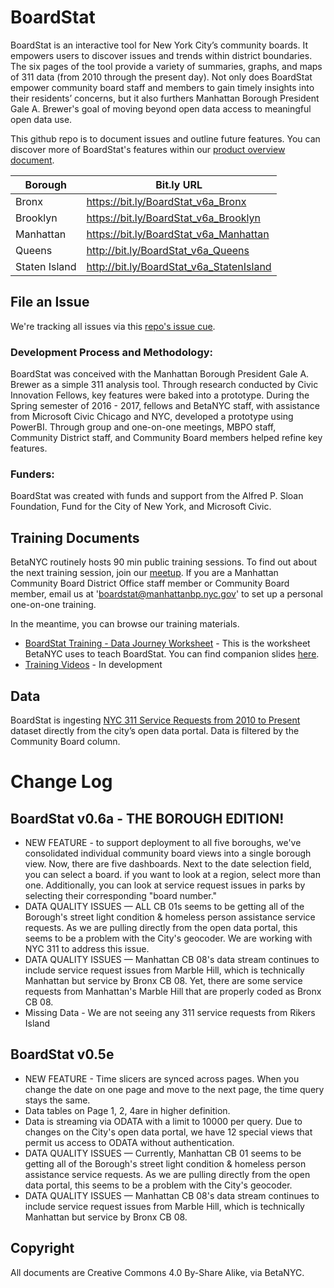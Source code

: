 # BoardStat
BoardStat is an interactive tool for New York City’s community boards. It empowers users to discover issues and trends within district boundaries. The six pages of the tool provide a variety of summaries, graphs, and maps of 311 data (from 2010 through the present day). Not only does BoardStat empower community board staff and members to gain timely insights into their residents’ concerns, but it also furthers Manhattan Borough President Gale A. Brewer's goal of moving beyond open data access to meaningful open data use.

This github repo is to document issues and outline future features. You can discover more of BoardStat's features within our [product overview document](https://docs.google.com/document/d/1pqDS1YaAF-HR0L_Ish6h1YFweZExaN41yX6sPaFGmKE/edit#).

| Borough  | Bit.ly URL |
| ------------- | ------------- |
| Bronx | https://bit.ly/BoardStat_v6a_Bronx |
| Brooklyn | https://bit.ly/BoardStat_v6a_Brooklyn |
| Manhattan | https://bit.ly/BoardStat_v6a_Manhattan |
| Queens | http://bit.ly/BoardStat_v6a_Queens |
| Staten Island | http://bit.ly/BoardStat_v6a_StatenIsland |

## File an Issue 
We're tracking all issues via this [repo's issue cue](https://github.com/BetaNYC/BoardStat/issues).

### Development Process and Methodology:
BoardStat was conceived with the Manhattan Borough President Gale A. Brewer as a simple 311 analysis tool. Through research conducted by Civic Innovation Fellows, key features were baked into a prototype. During the Spring semester of 2016 - 2017, fellows and BetaNYC staff, with assistance from Microsoft Civic Chicago and NYC, developed a prototype using PowerBI. Through group and one-on-one meetings, MBPO staff, Community District staff, and Community Board members helped refine key features. 

### Funders:
BoardStat was created with funds and support from the Alfred P. Sloan Foundation, Fund for the City of New York, and Microsoft Civic.

## Training Documents
BetaNYC routinely hosts 90 min public training sessions. To find out about the next training session, join our [meetup](https://meetup.com/betanyc). If you are a Manhattan Community Board District Office staff member or Community Board member, email us at 'boardstat@manhattanbp.nyc.gov' to set up a personal one-on-one training. 

In the meantime, you can browse our training materials.
 * [BoardStat Training - Data Journey Worksheet](https://docs.google.com/document/d/1DHgVLrm-X1gs1rwovhpWA5En_ozcQnTWHYobmG9_B0A/edit) - This is the worksheet BetaNYC uses to teach BoardStat. You can find companion slides [here](http://bit.ly/betanyc_datajourney_manhattan).
 * [Training Videos](https://) - In development
 
## Data
BoardStat is ingesting [NYC 311 Service Requests from 2010 to Present](https://data.cityofnewyork.us/Social-Services/311-Service-Requests-from-2010-to-Present/erm2-nwe9) dataset directly from the city’s open data portal. Data is filtered by the Community Board column.

# Change Log

## BoardStat v0.6a - THE BOROUGH EDITION!
 * NEW FEATURE - to support deployment to all five boroughs, we've consolidated individual community board views into a single borough view. Now, there are five dashboards. Next to the date selection field, you can select a board. if you want to look at a region, select more than one. Additionally, you can look at service request issues in parks by selecting their corresponding "board number."
 * DATA QUALITY ISSUES — ALL CB 01s seems to be getting all of the Borough's street light condition & homeless person assistance service requests. As we are pulling directly from the open data portal, this seems to be a problem with the City's geocoder. We are working with NYC 311 to address this issue.
 * DATA QUALITY ISSUES — Manhattan CB 08's data stream continues to include service request issues from Marble Hill, which is technically Manhattan but service by Bronx CB 08. Yet, there are some service requests from Manhattan's Marble Hill that are properly coded as Bronx CB 08.
 * Missing Data - We are not seeing any 311 service requests from Rikers Island

## BoardStat v0.5e
 * NEW FEATURE - Time slicers are synced across pages. When you change the date on one page and move to the next page, the time query stays the same.
 * Data tables on Page 1, 2, 4are in higher definition.
 * Data is streaming via ODATA with a limit to 10000 per query. Due to changes on the City's open data portal, we have 12 special views that permit us access to ODATA without authentication. 
 * DATA QUALITY ISSUES — Currently, Manhattan CB 01 seems to be getting all of the Borough's street light condition & homeless person assistance service requests. As we are pulling directly from the open data portal, this seems to be a problem with the City's geocoder.
 * DATA QUALITY ISSUES — Manhattan CB 08's data stream continues to include service request issues from Marble Hill, which is technically Manhattan but service by Bronx CB 08. 


## Copyright
All documents are Creative Commons 4.0 By-Share Alike, via BetaNYC.
